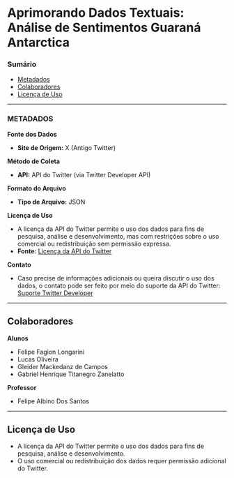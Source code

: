 # Aprimorando Dados Textuais: Análise de Sentimentos Guaraná Antarctica

### Sumário
- [Metadados](#metadados)
- [Colaboradores](#colaboradores)
- [Licença de Uso](#licença-de-uso)

---

### METADADOS

**Fonte dos Dados**  
- **Site de Origem:** X (Antigo Twitter)

**Método de Coleta**  
- **API:** API do Twitter (via Twitter Developer API)

**Formato do Arquivo**  
- **Tipo de Arquivo:** JSON

**Licença de Uso**  
- A licença da API do Twitter permite o uso dos dados para fins de pesquisa, análise e desenvolvimento, mas com restrições sobre o uso comercial ou redistribuição sem permissão expressa.  
- **Fonte:** [Licença da API do Twitter](https://developer.twitter.com/en/developer-terms/agreement-and-policy)

**Contato**  
- Caso precise de informações adicionais ou queira discutir o uso dos dados, o contato pode ser feito por meio do suporte da API do Twitter: [Suporte Twitter Developer](https://developer.twitter.com/en/support)

---

## Colaboradores

**Alunos**  
- Felipe Fagion Longarini
- Lucas Oliveira
- Gleider Mackedanz de Campos
- Gabriel Henrique Titanegro Zanelatto

**Professor**  
- Felipe Albino Dos Santos

---

## Licença de Uso

- A licença da API do Twitter permite o uso dos dados para fins de pesquisa, análise e desenvolvimento. 
- O uso comercial ou redistribuição dos dados requer permissão adicional do Twitter.
